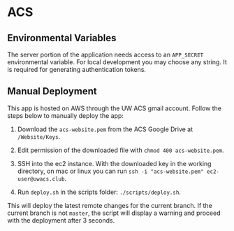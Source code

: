 # ACS

## Environmental Variables

The server portion of the application needs access to an `APP_SECRET` environmental variable.
For local development you may choose any string.
It is required for generating authentication tokens.

## Manual Deployment

This app is hosted on AWS through the UW ACS gmail account.
Follow the steps below to manually deploy the app:

1. Download the `acs-website.pem` from the ACS Google Drive at `/Website/Keys`.

2. Edit permission of the downloaded file with `chmod 400 acs-website.pem`.

3. SSH into the ec2 instance. With the downloaded key in the working directory, on mac or linux you can run `ssh -i "acs-website.pem" ec2-user@uwacs.club`.

4. Run `deploy.sh` in the scripts folder: `./scripts/deploy.sh`.

This will deploy the latest remote changes for the current branch.
If the current branch is not `master`, the script will display a warning and proceed with the deployment after 3 seconds.
